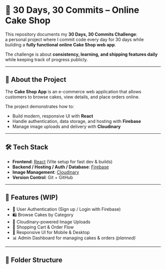 # 🍰 30 Days, 30 Commits – Online Cake Shop

This repository documents my **30 Days, 30 Commits Challenge**:  
a personal project where I commit code every day for 30 days while building a **fully functional online Cake Shop web app**.  

The challenge is about **consistency, learning, and shipping features daily** while keeping track of progress publicly.  

---

## 📖 About the Project

The **Cake Shop App** is an e-commerce web application that allows customers to browse cakes, view details, and place orders online.  

The project demonstrates how to:
- Build modern, responsive UI with **React**  
- Handle authentication, data storage, and hosting with **Firebase**  
- Manage image uploads and delivery with **Cloudinary**  

---

## 🛠️ Tech Stack

- **Frontend**: [React](https://react.dev/) (Vite setup for fast dev & builds)  
- **Backend / Hosting / Auth / Database**: [Firebase](https://firebase.google.com/)  
- **Image Management**: [Cloudinary](https://cloudinary.com/)  
- **Version Control**: Git + GitHub  

---

## 🚀 Features (WIP)

- 🔐 User Authentication (Sign up / Login with Firebase)  
- 🛍️ Browse Cakes by Category  
- 📸 Cloudinary-powered Image Uploads  
- 🛒 Shopping Cart & Order Flow  
- 📱 Responsive UI for Mobile & Desktop  
- 📊 Admin Dashboard for managing cakes & orders *(planned)*  

---

## 📂 Folder Structure

